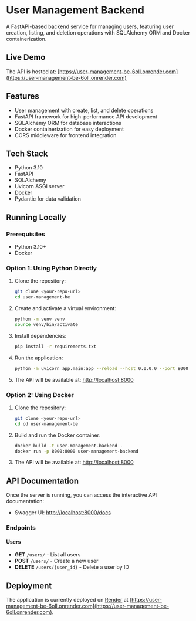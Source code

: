 # User Management Backend

A FastAPI-based backend service for managing users, featuring user creation, listing, and deletion operations with SQLAlchemy ORM and Docker containerization.

## Live Demo

The API is hosted at: [https://user-management-be-6oll.onrender.com](https://user-management-be-6oll.onrender.com)

## Features

- User management with create, list, and delete operations
- FastAPI framework for high-performance API development
- SQLAlchemy ORM for database interactions
- Docker containerization for easy deployment
- CORS middleware for frontend integration

## Tech Stack

- Python 3.10
- FastAPI
- SQLAlchemy
- Uvicorn ASGI server
- Docker
- Pydantic for data validation

## Running Locally

### Prerequisites

- Python 3.10+
- Docker

### Option 1: Using Python Directly

1. Clone the repository:

   ```bash
   git clone <your-repo-url>
   cd user-management-be
   ```

2. Create and activate a virtual environment:

   ```bash
   python -m venv venv
   source venv/bin/activate
   ```

3. Install dependencies:

   ```bash
   pip install -r requirements.txt
   ```

4. Run the application:

   ```bash
   python -m uvicorn app.main:app --reload --host 0.0.0.0 --port 8000
   ```

5. The API will be available at: [http://localhost:8000](http://localhost:8000)

### Option 2: Using Docker

1. Clone the repository:

   ```bash
   git clone <your-repo-url>
   cd cd user-management-be
   ```

2. Build and run the Docker container:

   ```bash
   docker build -t user-management-backend .
   docker run -p 8000:8000 user-management-backend
   ```

3. The API will be available at: [http://localhost:8000](http://localhost:8000)

## API Documentation

Once the server is running, you can access the interactive API documentation:

- Swagger UI: [http://localhost:8000/docs](http://localhost:8000/docs)

### Endpoints

#### Users

- **GET** `/users/` - List all users
- **POST** `/users/` - Create a new user
- **DELETE** `/users/{user_id}` - Delete a user by ID

## Deployment

The application is currently deployed on [Render](https://render.com) at [https://user-management-be-6oll.onrender.com](https://user-management-be-6oll.onrender.com).
